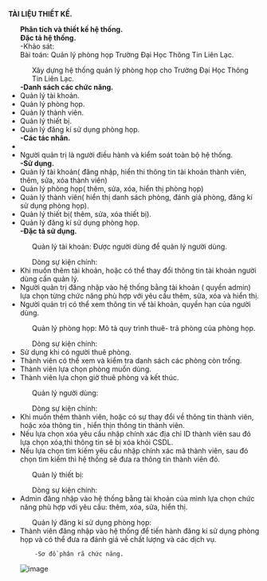 ﻿**TÀI LIỆU THIẾT KẾ.**
<ul><strong>Phân tích và thiết kế hệ thống.</strong><br>
<strong>Đặc tả hệ thống.</strong><br>
	-Khảo sát:<br>
		Bài toán: Quản lý phòng họp Trường Đại Học Thông Tin Liên Lạc.<br>
		<ul>Xây dựng hệ thống quản lý phòng họp cho Trường Đại Học Thông Tin Liên Lạc.</ul>
	<strong>-Danh sách các chức năng.</strong>
		<li>Quản lý tài khoản.</li>
		<li>Quản lý phòng họp.</li>
		<li>Quản lý thành viên.</li>
		<li>Quản lý thiết bị.</li>
		<li>Quản lý đăng kí sử dụng phòng họp.</li>
	<strong>-Các tác nhân.</strong>
		<li><liNgười dùng: thầy cô trong trường có nhu cầu đăng kí sử dụng phòng họp.</li>
		<li>Người quản trị là người điều hành và kiểm soát toàn bộ hệ thống.</li>
	<strong>-Sử dụng.</strong>
		<li>Quản lý tài khoản( đăng nhập, hiển thi thông tin tài khoản thành viên, thêm, sửa, xóa thành viên)</li>
		<li>Quản lý phòng họp( thêm, sửa, xóa, hiển thị phòng họp)</li>
		<li>Quản lý thành viên( hiển thị danh sách phòng, đánh giá phòng, đăng kí sử dụng phòng họp).</li>
		<li>Quản lý thiết bị( thêm, sửa, xóa thiết bị).</li>
		<li>Quản lý đăng kí sử dụng phòng họp.</li>
	<strong>-Đặc tả sử dụng.</strong>
		<ul>Quản lý tài khoản: Được người dùng để quản lý người dùng.</ul>
		<ul>Dòng sự kiện chính:</ul>
		<li>Khi muốn thêm tài khoản, hoặc có thể thay đổi thông tin tài khoản người dùng cần quản lý.</li>
		<li>Người quản trị đăng nhập vào hệ thống bằng tài khoản ( quyền admin) lựa chọn từng chức năng phù hợp với yêu cầu thêm, sửa, xóa và hiển thị.</li>
		<li>Người quản trị có thể xem thông tin về tài khoản, quyền hạn của người dùng.</li>
		<ul>Quản lý phòng họp: Mô tả quy trình thuê- trả phòng của phòng họp.</ul>
		<ul>Dòng sự kiện chính:</ul>
		<li>Sử dụng khi có người thuê phòng.</li>
		<li>Thành viên có thể xem và kiểm tra danh sách các phòng còn trống.</li>
		<li>Thành viên lựa chọn phòng muốn dùng.</li>
		<li>Thành viên lựa chọn giờ thuê phòng và kết thúc.</li>
		<ul>Quản lý người dùng:</ul>
		<ul>Dòng sự kiện chính:</ul>
		<li>Khi muốn thêm thành viên, hoặc có sự thay đổi về thông tin thành viên, hoặc xóa thông tin , hiển thịn thông tin thành viên.</li>
		<li>Nếu lựa chọn xóa yêu cầu nhập chính xác địa chỉ ID thành viên sau đó lựa chọn xóa,thì thông tin sẽ bị xóa khỏi CSDL.</li>
		<li>Nếu lựa chọn tìm kiếm yêu cầu nhập chính xác mã thành viên, sau đó chọn tìm kiếm thì hệ thống sẽ đưa ra thông tin thành viên đó.</li>
		<ul>Quản lý thiết bị:</ul>
		<ul>Dòng sự kiện chính:</ul>
		<li>Admin đăng nhập vào hệ thống bằng tài khoản của mình lựa chọn chức năng phù hợp với yêu cầu: thêm, xóa, sửa, hiển thị.</li>
		<ul>Quản lý đăng kí sử dụng phòng họp:</ul>
		<li>Thành viên đăng nhập vào hệ thống để tiến hành đăng kí sử dụng phòng họp và có thể đưa ra đánh giá về chất lượng và các dịch vụ.</li>

		-Sơ đồ phân rã chức năng.
			
![image](https://user-images.githubusercontent.com/27798732/28238451-ae947bf8-697d-11e7-9aad-dcdf2fdeccfd.png)
			




</ul>

